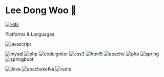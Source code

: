 # Lee Dong Woo 👋

[![Hits](https://hits.seeyoufarm.com/api/count/incr/badge.svg?url=https%3A%2F%2Fgithub.com%2Fldw9571&count_bg=%2379C83D&title_bg=%23555555&icon=&icon_color=%23E7E7E7&title=hits&edge_flat=false)](https://hits.seeyoufarm.com)

Platforms & Languages




![javascript](https://img.shields.io/badge/javascript-F7DF1E.svg?&style=for-the-badge&logo=javascript&logoColor=white)

![mysql](https://img.shields.io/badge/mysql-원하는색상코드.svg?&style=for-the-badge&logo=mysql&logoColor=로고색상)
![php](https://img.shields.io/badge/php-원하는색상코드.svg?&style=for-the-badge&logo=php&logoColor=로고색상)
![codeigniter](https://img.shields.io/badge/codeigniter-원하는색상코드.svg?&style=for-the-badge&logo=codeigniter&logoColor=로고색상)
![css3](https://img.shields.io/badge/css3-원하는색상코드.svg?&style=for-the-badge&logo=css3&logoColor=로고색상)
![html5](https://img.shields.io/badge/html5-원하는색상코드.svg?&style=for-the-badge&logo=html5&logoColor=로고색상)
![apache](https://img.shields.io/badge/apache-원하는색상코드.svg?&style=for-the-badge&logo=apache&logoColor=로고색상)
![php](https://img.shields.io/badge/php-원하는색상코드.svg?&style=for-the-badge&logo=php&logoColor=로고색상)
![spring](https://img.shields.io/badge/spring-원하는색상코드.svg?&style=for-the-badge&logo=spring&logoColor=로고색상)
![springboot](https://img.shields.io/badge/springboot-원하는색상코드.svg?&style=for-the-badge&logo=springboot&logoColor=로고색상)

![Java](https://img.shields.io/badge/Java-007396.svg?&style=for-the-badge&logo=Java&logoColor=white)
![apachekafka](https://img.shields.io/badge/apachekafka-원하는색상코드.svg?&style=for-the-badge&logo=apachekafka&logoColor=로고색상)
![redis](https://img.shields.io/badge/redis-FF4438.svg?&style=for-the-badge&logo=redis&logoColor=로고색상)
